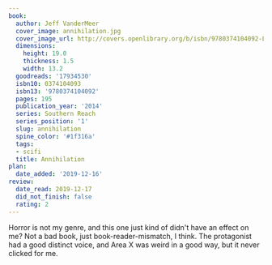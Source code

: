 ```yaml
---
book:
  author: Jeff VanderMeer
  cover_image: annihilation.jpg
  cover_image_url: http://covers.openlibrary.org/b/isbn/9780374104092-L.jpg
  dimensions:
    height: 19.0
    thickness: 1.5
    width: 13.2
  goodreads: '17934530'
  isbn10: 0374104093
  isbn13: '9780374104092'
  pages: 195
  publication_year: '2014'
  series: Southern Reach
  series_position: '1'
  slug: annihilation
  spine_color: '#1f316a'
  tags:
  - scifi
  title: Annihilation
plan:
  date_added: '2019-12-16'
review:
  date_read: 2019-12-17
  did_not_finish: false
  rating: 2
---
```


Horror is not my genre, and this one just kind of didn't have an effect on me? Not a bad book, just book-reader-mismatch, I think. The protagonist had a good distinct voice, and Area X was weird in a good way, but it never clicked for me.

